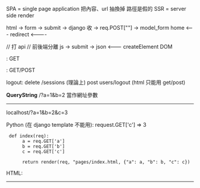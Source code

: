 SPA = single page application 把內容、url 抽換掉 路徑是假的
SSR = server side render

html -> form -> submit -> django 收 -> req.POST[""]
                                    -> model_form
     home  <--- redirect <----

// 打 api
// 前後端分離
js -> submit -> 
            json <---
            createElement
            DOM

<a>: GET
<form>: GET/POST

logout:
     delete /sessions (理論上)
     post users/logout (html 只能用 get/post)

**QueryString**  /?a=1&b=2 當作網址參數


---
localhost/?a=1&b=2&c=3

Python (在 django template 不能用):
     request.GET['c'] => 3

     def index(req):
          a = req.GET['a']
          b = req.GET['b']
          c = req.GET['c']

          return render(req, "pages/index.html, {"a": a, "b": b, "c": c})

HTML:
     <QueryDict>

---